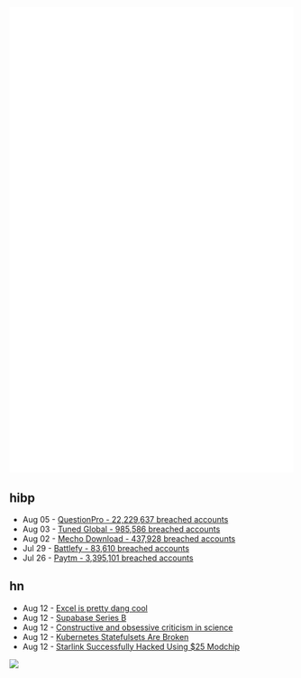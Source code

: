 ![Metrics](https://raw.githubusercontent.com/phixion/phixion/master/metrics.svg)

## hibp

<!--
for https://github.com/phixion/phixion/blob/main/.github/workflows/feeds.yml
-->
<!--START_SECTION:haveibeenpwnd-->
- Aug 05 - [QuestionPro - 22,229,637 breached accounts](https://haveibeenpwned.com/PwnedWebsites#QuestionPro)
- Aug 03 - [Tuned Global - 985,586 breached accounts](https://haveibeenpwned.com/PwnedWebsites#TunedGlobal)
- Aug 02 - [Mecho Download - 437,928 breached accounts](https://haveibeenpwned.com/PwnedWebsites#MechoDownload)
- Jul 29 - [Battlefy - 83,610 breached accounts](https://haveibeenpwned.com/PwnedWebsites#Battlefy)
- Jul 26 - [Paytm - 3,395,101 breached accounts](https://haveibeenpwned.com/PwnedWebsites#Paytm)
<!--END_SECTION:haveibeenpwnd-->

## hn

<!--
for https://github.com/phixion/phixion/blob/main/.github/workflows/feeds.yml
-->
<!--START_SECTION:hn-->
- Aug 12 - [Excel is pretty dang cool](https://buttondown.email/hillelwayne/archive/excel-is-pretty-dang-cool/)
- Aug 12 - [Supabase Series B](https://supabase.com/blog/supabase-series-b)
- Aug 12 - [Constructive and obsessive criticism in science](https://onlinelibrary.wiley.com/doi/full/10.1111/eci.13839)
- Aug 12 - [Kubernetes Statefulsets Are Broken](https://www.plural.sh/blog/kubernetes-statefulsets-are-broken/)
- Aug 12 - [Starlink Successfully Hacked Using $25 Modchip](https://threatpost.com/starlink-hack/180389/)
<!--END_SECTION:hn-->

<!--
for https://yhype.me
-->
![](https://hit.yhype.me/github/profile?user_id=13013670)
